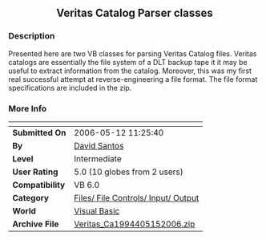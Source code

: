﻿<div align="center">

## Veritas Catalog Parser classes


</div>

### Description

Presented here are two VB classes for parsing Veritas Catalog files. Veritas catalogs are essentially the file system of a DLT backup tape it it may be useful to extract information from the catalog. Moreover, this was my first real successful attempt at reverse-engineering a file format. The file format specifications are included in the zip.
 
### More Info
 


<span>             |<span>
---                |---
**Submitted On**   |2006-05-12 11:25:40
**By**             |[David Santos](https://github.com/Planet-Source-Code/PSCIndex/blob/master/ByAuthor/david-santos.md)
**Level**          |Intermediate
**User Rating**    |5.0 (10 globes from 2 users)
**Compatibility**  |VB 6\.0
**Category**       |[Files/ File Controls/ Input/ Output](https://github.com/Planet-Source-Code/PSCIndex/blob/master/ByCategory/files-file-controls-input-output__1-3.md)
**World**          |[Visual Basic](https://github.com/Planet-Source-Code/PSCIndex/blob/master/ByWorld/visual-basic.md)
**Archive File**   |[Veritas\_Ca1994405152006\.zip](https://github.com/Planet-Source-Code/david-santos-veritas-catalog-parser-classes__1-65358/archive/master.zip)








